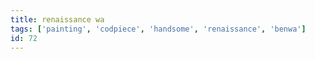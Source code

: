 ```yaml
---
title: renaissance wa
tags: ['painting', 'codpiece', 'handsome', 'renaissance', 'benwa']
id: 72
---
```

    